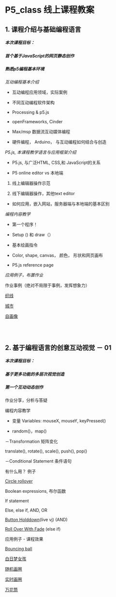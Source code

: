 # P5_class 线上课程教案

## 1. 课程介绍与基础编程语言 

##### 本次课程目标：

##### 首个基于JavaScript的网页静态创作

##### 熟悉p5编程基本环境



*互动编程基本介绍*

- 互动编程应用领域，实际案例

- 不同互动编程软件架构

- Processing & p5.js

- openFrameworks, Cinder

- Max/msp 数据流互动媒体编程

- 硬件编程， Arduino， 与互动编程如何结合与创造

*P5.js, 本课程教学语言与应用框架介绍*

- P5.js, 与广泛HTML, CSS,和 JavaScript的关系

- P5 online editor vs 本地端

1. 线上编辑器操作示范

2. 线下编辑器操作，其他text editor

- 如何应用，嵌入网站，服务器端与本地端的基本区别

*编程内容教学*

- 第一个程序！

- Setup () 和 draw（）

- 基本绘画指令

- Color, shape, canvas， 颜色， 形状和网页画布 
- P5.js reference page 

*应用例子，布置作业*

作业事例（绝对不局限于事例，发挥想象力）

[ 织线](http://alpha.editor.p5js.org/full/HkAxMZga-)

[城市](http://alpha.editor.p5js.org/bonder/sketches/SkXcZd7qZ)

[自画像](http://alpha.editor.p5js.org/YifanLiu/sketches/ByefCvxq-)



<br><br>
## 2. 基于编程语言的创意互动视觉 － 01 

##### 本次课程目标： 

##### 基于更多功能的多层次视觉创造

##### 第一个互动动态创作

  
  

作业分享，分析与答疑

编程内容教学

- 变量 Variables: mouseX, mouseY, keyPressed()

- random()，map()

－Transformation 矩阵变化

translate(), rotate(), scale(), push(), pop()

－Conditional Statement 条件语句

有什么用？ 例子

[Circle rollover](http://alpha.editor.p5js.org/projects/H1kCSqah)

Boolean expressions, 布尔函数

If statement

Else, else if, AND, OR

[Button Holddown](http://alpha.editor.p5js.org/projects/S16-H9pn)(live vj) (AND)

[Roll Over With Fade](http://alpha.editor.p5js.org/projects/SkPsHcph) (else if)

  

应用例子 - 课程效果

[Bouncing ball](http://alpha.editor.p5js.org/projects/BJKWv5Tn)

[白日梦女孩](http://alpha.editor.p5js.org/Chelsea-chenchen/sketches/r1_z0kysb)

[随机画圈](http://alpha.editor.p5js.org/projects/HJg8jfcT3)

[实时画圈](http://alpha.editor.p5js.org/projects/r1JeQqa3)

[万花筒](https://alpha.editor.p5js.org/keerthanapareddy/sketches/B1VcoeujW)
